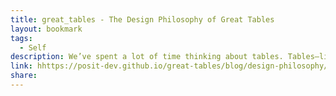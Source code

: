 ```yaml
---
title: great_tables - The Design Philosophy of Great Tables
layout: bookmark
tags:
  - Self
description: We’ve spent a lot of time thinking about tables. Tables—like plots—are crucial as a last step toward presenting information.
link: hhttps://posit-dev.github.io/great-tables/blog/design-philosophy/
share:
---
```



